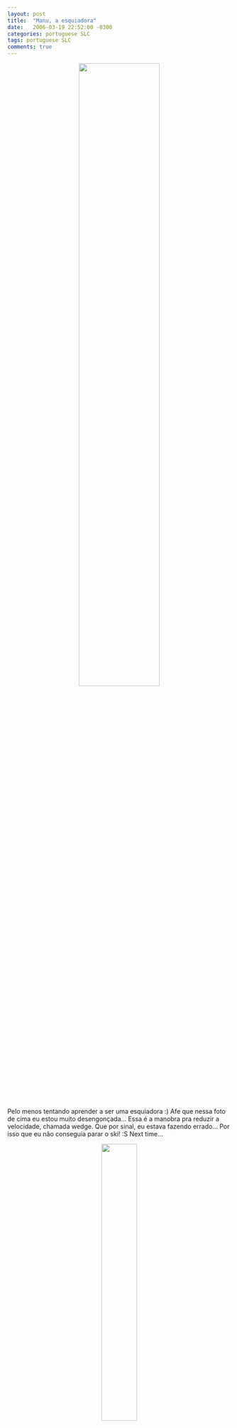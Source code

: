 ```yaml
---
layout: post
title:  "Manu, a esquiadora"
date:   2006-03-19 22:52:00 -0300
categories: portuguese SLC
tags: portuguese SLC
comments: true
---
```


<center><img class="image post-image" src="/blog/images/esqui1.jpg" width="60%"></center>

Pelo menos tentando aprender a ser uma esquiadora :) Afe que nessa foto de cima eu estou muito desengonçada... Essa é a manobra pra reduzir a velocidade, chamada wedge. Que por sinal, eu estava fazendo errado... Por isso que eu não conseguia parar o ski! :S Next time...

<center><img class="image post-image" src="/blog/images/esqui2.jpg" width="40%"></center>

#### 4 Comentários do post original

**Anônimo disse...**
ai depois tu se estabacou no chão, num foi? 8-)
:D `1:03 AM`

**Isabela disse...**
opa.. era eu :P
`1:03 AM`  

**Manu disse...**
Nessa hora aí não 8-)... quero dizer nem depois também... 8-) Parece que eu nasci em cima de um ski 8-)  `1:07 AM`

**isabela disse...**
nossa mae.. posso imaginar 8-)  `5:20 PM`